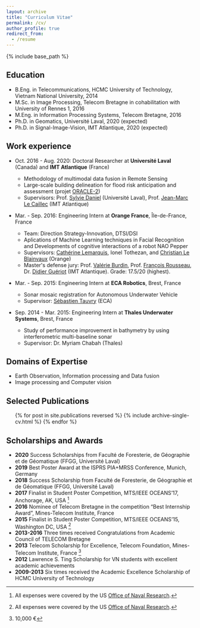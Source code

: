 ```yaml
---
layout: archive
title: "Curriculum Vitae"
permalink: /cv/
author_profile: true
redirect_from:
  - /resume
---
```


{% include base_path %}

## Education
* B.Eng. in Telecommunications, HCMC University of Technology, Vietnam National University, 2014
* M.Sc. in Image Processing, Telecom Bretagne in cohabilitation with University of Rennes 1, 2016
* M.Eng. in Information Processing Systems, Telecom Bretagne, 2016
* Ph.D. in Geomatics, Université Laval, 2020 (expected)
* Ph.D. in Signal-Image-Vision, IMT Atlantique, 2020 (expected)

## Work experience
* Oct. 2016 - Aug. 2020: Doctoral Researcher at **Université Laval** (Canada) and **IMT Atlantique** (France)
  * Methodology of multimodal data fusion in Remote Sensing
  * Large-scale building delineation for flood risk anticipation and assessment (projet [ORACLE-2](https://crdig.ulaval.ca/portfolio/methodes-et-outils-geomatiques-pour-la-production-dun-portrait-du-risque-lie-aux-inondations-et-danticipation-de-ces-dernieres/))
  * Supervisors: Prof. [Sylvie Daniel](https://www.scg.ulaval.ca/sylvie-daniel) (Université Laval), Prof. [Jean-Marc Le Caillec](https://www.labsticc.fr/fr/directory/334-le-caillec-jean-marc.htm) (IMT Atlantique)

* Mar. - Sep. 2016: Engineering Intern at **Orange France**, Île-de-France, France 
  * Team: Direction Strategy-Innovation, DTSI/DSI
  * Aplications of Machine Learning techniques in Facial Recognition and Developments of cognitive interactions of a robot NAO Pepper
  * Supervisors: [Cathérine Lemarquis](https://www.linkedin.com/in/catherine-lemarquis-63470344/), Ionel Tothezan, and [Christian Le Blainvaux](https://www.linkedin.com/in/christian-le-blainvaux-4498b81/)  (Orange)
  * Master's defense jury: Prof. [Valérie Burdin](https://www.researchgate.net/profile/Valerie_Burdin), Prof. [François Rousseau](https://www.researchgate.net/profile/Francois_Rousseau2), Dr. [Didier Guériot](https://www.researchgate.net/profile/Didier_Gueriot) (IMT Atlantique). Grade: 17.5/20 (highest).

* Mar. - Sep. 2015: Engineering Intern at **ECA Robotics**, Brest, France
  * Sonar mosaic registration for Autonomous Underwater Vehicle
  * Supervisor: [Sébastien Tauvry](https://www.linkedin.com/in/marinedataprocessing/) (ECA)

* Sep. 2014 - Mar. 2015: Engineering Intern at **Thales Underwater Systems**, Brest, France
  * Study of performance improvement in bathymetry by using interferometric multi-baseline sonar
  * Supervisor: Dr. Myriam Chabah (Thales)
 

## Domains of Expertise
* Earth Observation, Information processing and Data fusion
* Image processing and Computer vision

## Selected Publications
  <ul>{% for post in site.publications reversed %}
    {% include archive-single-cv.html %}
  {% endfor %}</ul>
  
## Scholarships and Awards
- **2020** Success Scholarships from Faculté de Foresterie, de Géographie et de Géomatique (FFGG, Université Laval)
- **2019** Best Poster Award at the ISPRS PIA+MRSS Conference, Munich, Germany
- **2018** Success Scholarship from Faculté de Foresterie, de Géographie et de Géomatique (FFGG, Université Laval)
- **2017** Finalist in Student Poster Competition, MTS/IEEE OCEANS’17, Anchorage, AK, USA [^a]
- **2016** Nominee of Telecom Bretagne in the competition “Best Internship Award”, Mines-Telecom Institute, France
- **2015** Finalist in Student Poster Competition, MTS/IEEE OCEANS’15, Washington DC, USA [^a]
- **2013-2016** Three times received Congratulations from Academic Council of TELECOM Bretagne
- **2013** Telecom Scholarship for Excellence, Telecom Foundation, Mines-Telecom Institute, France [^b]
- **2012** Lawrence S. Ting Scholarship for VN students with excellent academic achievements 
- **2009-2013** Six times received the Academic Excellence Scholarship of HCMC University of Technology

[^a]: All expenses were covered by the US [Office of Naval Research](https://www.onr.navy.mil).
[^b]: 10,000 &euro;


<!-- Talks
======
  <ul>{% for post in site.talks %}
    {% include archive-single-talk-cv.html %}
  {% endfor %}</ul>
  
Teaching
======
  <ul>{% for post in site.teaching %}
    {% include archive-single-cv.html %}
  {% endfor %}</ul> -->
  
